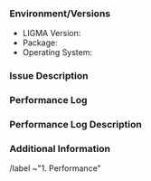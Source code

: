 ### Environment/Versions

- LIGMA Version:
- Package: <!--[flatpak? Installer from ligma.org? If another installer, tell us where from] (write it after the > symbol)-->
- Operating System: <!--[Windows? macOS? Linux? All?] (write it after the > symbol) -->

<!-- Note: bug reporters are expected to have verified the bug still exists
either in the last stable version of LIGMA or on updated development code
(master branch). -->

### Issue Description

<!-- Please provide a general description of the issue. -->

### Performance Log

<!-- Please record a performance log demonstrating the issue, and attach it to the report.
For more information, see

  https://gitlab.gnome.org/GNOME/ligma/blob/master/devel-docs/performance-logs/performance-logs.md

-->

### Performance Log Description

<!-- Please describe in detail the actions performed in the performance log.
If you added empty event markers to the log, please provide a description for them here.
If you recorded a screencast while recording the log, please attach it here.  -->

### Additional Information

<!-- If there is any additional information, please provide it here. -->

/label ~"1. Performance"
